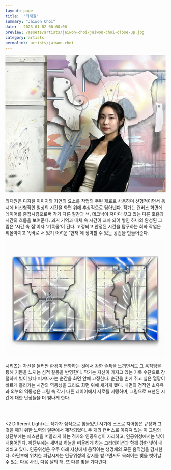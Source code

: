 ```yaml
---
layout: page
title:  "최재원"
summary: "Jaiwon Choi"
date:   2023-01-02 00:00:00
preview: /assets/artists/jaiwon-choi/jaiwon-choi-close-up.jpg
category: artists
permalink: artists/jaiwon-choi
---
```

 

![Picture 1](/assets/artists/jaiwon-choi/jaiwon-choi.jpg)

 최재원은 디지털 이미지와 자연의 요소를 작업의 주된 재료로 사용하며 선형적이면서 동시에 비선형적인 일상의 시간을 화면 위에 추상적으로 담아낸다. 작가는 캔버스 화면에 레이어를 중첩시킴으로써 각기 다른 질감과 색, 테크닉이 저마다 갖고 있는 다른 호흡과 시간의 흐름을 보여준다. 과거 기억과 매체 속 시간이 교차 되어 쌓인 하나의 완성된 그림은 '시간 속 집'이자 '기록물'이 된다. 고정되고 안정된 시간을 탐구하는 회화 작업은 휘몰아치고 똑바로 서 있기 어려운 '현재'에 정박할 수 있는 공간을 만들어준다.

 
![Picture 1](/assets/exhibition/2023/friends-neighborhood/jaiwon-choi-lock.jpg)

 

<Lock> 시리즈는 자신을 둘러싼 환경이 변화하는 것에서 강한 슬픔을 느끼면서도 그 움직임을 통해 기쁨을 느끼는 심적 갈등을 반영한다. 작가는 자신이 가지고 있는 기록 수단으로 강렬하게 빛이 났다 퍼져나가는 순간을 화면 안에 고정한다. 순간을 손에 쥐고 싶은 열망이 빠르게 흘러가는 시간의 역동성을 그리드 화면 위에 새기게 했다. 내면의 정적인 소유욕과 외부의 역동성은 그림 속 각기 다른 레이어에서 서로를 지탱하며, 그림으로 표현된 시간에 대한 단상들을 더 빛나게 한다.

<br>
 

<br>

<2 Different Light>는 작가가 심적으로 힘들었던 시기에 스스로 지어놓은 규정과 그것을 깨기 위한 노력의 일환에서 제작되었다. 두 개의 캔버스로 이뤄져 있는 이 그림의 상단부에는 체스판을 떠올리게 하는 격자와 인공위성이 자리하고, 인공위성에서는 빛이 내뿜어진다. 하단부에는 새벽녘 하늘을 떠올리게 하는 그라데이션과 함께 강한 빛이 내리쬐고 있다. 인공위성은 우주 아래 지상에서 움직이는 생명체의 모든 움직임을 감시한다. 하단부에 위치한 피감시자는 인공위성의 감시를 받으면서도 옥죄이는 빛을 벗어날 수 있는 다음 사건, 다음 날의 해, 또 다른 빛을 기다린다.



 
 